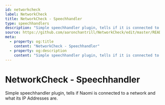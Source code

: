```yaml
---
id: networkcheck
label: NetworkCheck
title: NetworkCheck - Speechhandler
type: speechhandlers
description: "Simple speechhandler plugin, tells if it is connected to a network and what its IP Address is."
source: https://github.com/aaronchantrill/NetworkCheck/edit/master/README.md
meta:
  - property: og:title
    content: "NetworkCheck - Speechhandler"
  - property: og:description
    content: "Simple speechhandler plugin, tells if it is connected to a network and what its IP Address is."
---
```


# NetworkCheck - Speechhandler



Simple speechhandler plugin, tells if Naomi is connected to a network
and what its IP Addresses are.

<EditPageLink/>
